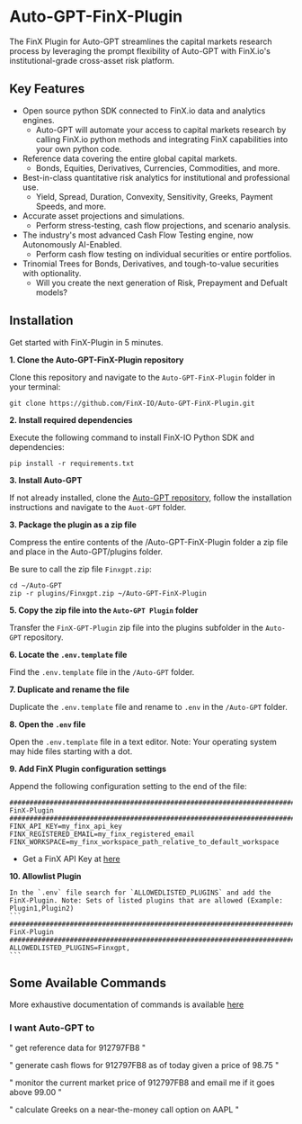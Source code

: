 # Auto-GPT-FinX-Plugin
The FinX Plugin for Auto-GPT streamlines the capital markets research process by leveraging the prompt flexibility of Auto-GPT with FinX.io's institutional-grade cross-asset risk platform.

## Key Features

- Open source python SDK connected to FinX.io data and analytics engines.
  - Auto-GPT will automate your access to capital markets research by calling FinX.io python methods and integrating FinX capabilities into your own python code.
- Reference data covering the entire global capital markets.
  - Bonds, Equities, Derivatives, Currencies, Commodities, and more.
- Best-in-class quantitative risk analytics for institutional and professional use.
  - Yield, Spread, Duration, Convexity, Sensitivity, Greeks, Payment Speeds, and more.
- Accurate asset projections and simulations.
  - Perform stress-testing, cash flow projections, and scenario analysis.
- The industry's most advanced Cash Flow Testing engine, now Autonomously AI-Enabled.
  - Perform cash flow testing on individual securities or entire portfolios.
- Trinomial Trees for Bonds, Derivatives, and tough-to-value securities with optionality.
  - Will you create the next generation of Risk, Prepayment and Defualt models?

## Installation

Get started with FinX-Plugin in 5 minutes.

**1. Clone the Auto-GPT-FinX-Plugin repository**

   Clone this repository and navigate to the `Auto-GPT-FinX-Plugin` folder in your terminal:
   ```
   git clone https://github.com/FinX-IO/Auto-GPT-FinX-Plugin.git
   ```
   
**2. Install required dependencies**
   
   Execute the following command to install FinX-IO Python SDK and dependencies:
   ```
   pip install -r requirements.txt
   ```
   
**3. Install Auto-GPT**

   If not already installed, clone the [Auto-GPT repository](https://github.com/Significant-Gravitas/Auto-GPT), follow the installation instructions and navigate to the `Auot-GPT` folder.

**3. Package the plugin as a zip file**
   
   Compress the entire contents of the /Auto-GPT-FinX-Plugin folder a zip file and place in the Auto-GPT/plugins folder.

   Be sure to call the zip file `Finxgpt.zip`:

   ```
   cd ~/Auto-GPT
   zip -r plugins/Finxgpt.zip ~/Auto-GPT-FinX-Plugin
   ```
   
**5. Copy the zip file into the `Auto-GPT Plugin` folder**

   Transfer the `FinX-GPT-Plugin` zip file into the plugins subfolder in the `Auto-GPT` repository.

**6. Locate the `.env.template` file**

   Find the `.env.template` file in the `/Auto-GPT` folder.

**7. Duplicate and rename the file**
   
   Duplicate the `.env.template` file and rename to `.env` in the `/Auto-GPT` folder.

**8. Open the `.env` file**
   
   Open the `.env.template` file in a text editor. Note: Your operating system may hide files starting with a dot.

**9. Add FinX Plugin configuration settings**
   
   Append the following configuration setting to the end of the file:
   ```
   ###################################################################################
   FinX-Plugin
   ################################################################################
   FINX_API_KEY=my_finx_api_key
   FINX_REGISTERED_EMAIL=my_finx_registered_email
   FINX_WORKSPACE=my_finx_workspace_path_relative_to_default_workspace
   ```
   
- Get a FinX API Key at [here](https://app.finx.io)

**10. Allowlist Plugin**
    
    In the `.env` file search for `ALLOWEDLISTED_PLUGINS` and add the FinX-Plugin. Note: Sets of listed plugins that are allowed (Example: Plugin1,Plugin2)
    ```
    ###################################################################################
    FinX-Plugin
    ################################################################################
    ALLOWEDLISTED_PLUGINS=Finxgpt,
    ```
    
## Some Available Commands

More exhaustive documentation of commands is available <a href="https://app.finx.io/docs" target="_blank">here</a>

### I want Auto-GPT to 

" get reference data for 912797FB8 "

" generate cash flows for 912797FB8 as of today given a price of 98.75 "

" monitor the current market price of 912797FB8 and email me if it goes above 99.00 "

" calculate Greeks on a near-the-money call option on AAPL "

